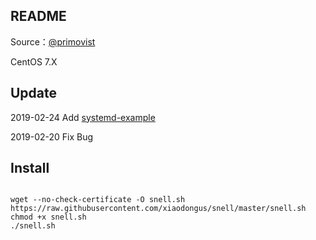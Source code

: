 ## README

Source：[@primovist](https://github.com/primovist/snell.sh)

CentOS 7.X

## Update

 2019-02-24 Add  [systemd-example](https://github.com/surge-networks/snell/blob/master/systemd-example)
 
 2019-02-20 Fix Bug


## Install


```

wget --no-check-certificate -O snell.sh https://raw.githubusercontent.com/xiaodongus/snell/master/snell.sh
chmod +x snell.sh
./snell.sh
```
